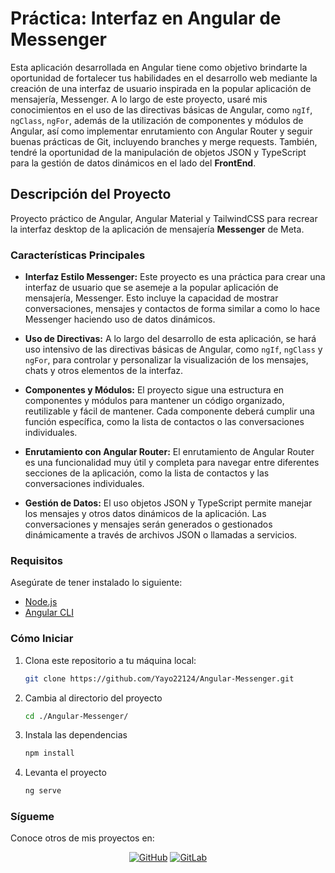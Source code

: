 # Práctica: Interfaz en Angular de Messenger

Esta aplicación desarrollada en Angular tiene como objetivo brindarte la oportunidad de fortalecer tus habilidades en el desarrollo web mediante la creación de una interfaz de usuario inspirada en la popular aplicación de mensajería, Messenger. A lo largo de este proyecto, usaré mis conocimientos en el uso de las directivas básicas de Angular, como `ngIf`, `ngClass`, `ngFor`, además de la utilización de componentes y módulos de Angular, así como implementar enrutamiento con Angular Router y seguir buenas prácticas de Git, incluyendo branches y merge requests. También, tendré la oportunidad de la manipulación de objetos JSON y TypeScript para la gestión de datos dinámicos en el lado del **FrontEnd**.

## Descripción del Proyecto

Proyecto práctico de Angular, Angular Material y TailwindCSS para recrear la interfaz desktop de la aplicación de mensajería **Messenger** de Meta.

### Características Principales

- **Interfaz Estilo Messenger:** Este proyecto es una práctica para crear una interfaz de usuario que se asemeje a la popular aplicación de mensajería, Messenger. Esto incluye la capacidad de mostrar conversaciones, mensajes y contactos de forma similar a como lo hace Messenger haciendo uso de datos dinámicos.

- **Uso de Directivas:** A lo largo del desarrollo de esta aplicación, se hará uso intensivo de las directivas básicas de Angular, como `ngIf`, `ngClass` y `ngFor`, para controlar y personalizar la visualización de los mensajes, chats y otros elementos de la interfaz.

- **Componentes y Módulos:** El proyecto sigue una estructura en componentes y módulos para mantener un código organizado, reutilizable y fácil de mantener. Cada componente deberá cumplir una función específica, como la lista de contactos o las conversaciones individuales.

- **Enrutamiento con Angular Router:**  El enrutamiento de Angular Router es una funcionalidad muy útil y completa para navegar entre diferentes secciones de la aplicación, como la lista de contactos y las conversaciones individuales.

- **Gestión de Datos:** El uso objetos JSON y TypeScript permite manejar los mensajes y otros datos dinámicos de la aplicación. Las conversaciones y mensajes serán generados o gestionados dinámicamente a través de archivos JSON o llamadas a servicios.

### Requisitos

Asegúrate de tener instalado lo siguiente:

- [Node.js](https://nodejs.org/)
- [Angular CLI](https://angular.io/cli)

### Cómo Iniciar

1. Clona este repositorio a tu máquina local:

   ```bash
   git clone https://github.com/Yayo22124/Angular-Messenger.git
2. Cambia al directorio del proyecto
   ```bash
   cd ./Angular-Messenger/
3. Instala las dependencias
   ```bash
   npm install
4. Levanta el proyecto
   ```bash
   ng serve
### Sígueme
Conoce otros de mis proyectos en:
<div align="center">
  
  [![GitHub](https://img.shields.io/badge/GitHub-%23121011.svg?style=for-the-badge&logo=github&logoColor=gray)](https://github.com/Yayo22124)
  [![GitLab](https://img.shields.io/badge/GitLab-%23FC6D26.svg?style=for-the-badge&logo=gitlab&logoColor=white)](https://gitlab.com/Yayo22124)
  
</div>
